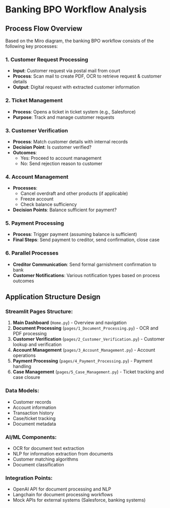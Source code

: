 # Banking BPO Workflow Analysis

## Process Flow Overview

Based on the Miro diagram, the banking BPO workflow consists of the following key processes:

### 1. Customer Request Processing
- **Input**: Customer request via postal mail from court
- **Process**: Scan mail to create PDF, OCR to retrieve request & customer details
- **Output**: Digital request with extracted customer information

### 2. Ticket Management
- **Process**: Opens a ticket in ticket system (e.g., Salesforce)
- **Purpose**: Track and manage customer requests

### 3. Customer Verification
- **Process**: Match customer details with internal records
- **Decision Point**: Is customer verified?
- **Outcomes**: 
  - Yes: Proceed to account management
  - No: Send rejection reason to customer

### 4. Account Management
- **Processes**:
  - Cancel overdraft and other products (if applicable)
  - Freeze account
  - Check balance sufficiency
- **Decision Points**: Balance sufficient for payment?

### 5. Payment Processing
- **Process**: Trigger payment (assuming balance is sufficient)
- **Final Steps**: Send payment to creditor, send confirmation, close case

### 6. Parallel Processes
- **Creditor Communication**: Send formal garnishment confirmation to bank
- **Customer Notifications**: Various notification types based on process outcomes

## Application Structure Design

### Streamlit Pages Structure:
1. **Main Dashboard** (`Home.py`) - Overview and navigation
2. **Document Processing** (`pages/1_Document_Processing.py`) - OCR and PDF processing
3. **Customer Verification** (`pages/2_Customer_Verification.py`) - Customer lookup and verification
4. **Account Management** (`pages/3_Account_Management.py`) - Account operations
5. **Payment Processing** (`pages/4_Payment_Processing.py`) - Payment handling
6. **Case Management** (`pages/5_Case_Management.py`) - Ticket tracking and case closure

### Data Models:
- Customer records
- Account information
- Transaction history
- Case/ticket tracking
- Document metadata

### AI/ML Components:
- OCR for document text extraction
- NLP for information extraction from documents
- Customer matching algorithms
- Document classification

### Integration Points:
- OpenAI API for document processing and NLP
- Langchain for document processing workflows
- Mock APIs for external systems (Salesforce, banking systems)

